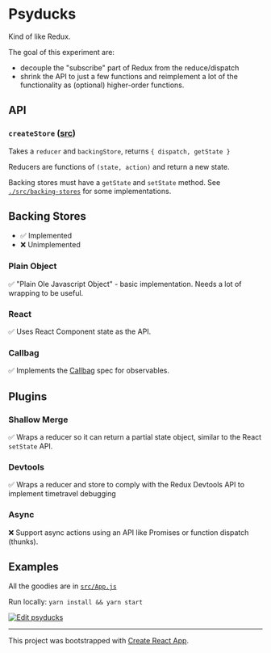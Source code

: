 # Psyducks

Kind of like Redux.

The goal of this experiment are:
- decouple the "subscribe" part of Redux from the reduce/dispatch
- shrink the API to just a few functions and reimplement a lot of the functionality as (optional) higher-order functions.

## API
### `createStore` ([src](./src/psyducks.js))

Takes a `reducer` and `backingStore`, returns `{ dispatch, getState }`

Reducers are functions of `(state, action)` and return a new state.

Backing stores must have a `getState` and `setState` method. See [`./src/backing-stores`](./src/backing-stores) for some implementations.

## Backing Stores

- ✅ Implemented
- ❌ Unimplemented

### Plain Object

✅  "Plain Ole Javascript Object" - basic implementation. Needs a lot of wrapping to be useful.

### React

✅ Uses React Component state as the API.

### Callbag

✅ Implements the [Callbag](https://github.com/callbag/callbag) spec for observables.

## Plugins


### Shallow Merge

✅  Wraps a reducer so it can return a partial state object, similar to the React `setState` API.

### Devtools

✅ Wraps a reducer and store to comply with the Redux Devtools API to implement timetravel debugging

### Async

❌ Support async actions using an API like Promises or function dispatch (thunks).

## Examples

All the goodies are in [`src/App.js`](src/App.js)

Run locally: `yarn install && yarn start`

[![Edit psyducks](https://codesandbox.io/static/img/play-codesandbox.svg)](https://codesandbox.io/s/github/alexkrolick/psyducks/tree/master/)

---

This project was bootstrapped with [Create React App](https://github.com/facebookincubator/create-react-app).
